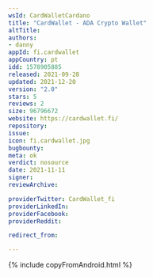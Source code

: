```yaml
---
wsId: CardWalletCardano
title: "CardWallet - ADA Crypto Wallet"
altTitle: 
authors:
- danny
appId: fi.cardwallet
appCountry: pt
idd: 1578905885
released: 2021-09-28
updated: 2021-12-20
version: "2.0"
stars: 5
reviews: 2
size: 96796672
website: https://cardwallet.fi/
repository: 
issue: 
icon: fi.cardwallet.jpg
bugbounty: 
meta: ok
verdict: nosource
date: 2021-11-11
signer: 
reviewArchive:

providerTwitter: CardWallet_fi
providerLinkedIn: 
providerFacebook: 
providerReddit: 

redirect_from:

---
```


{% include copyFromAndroid.html %}
